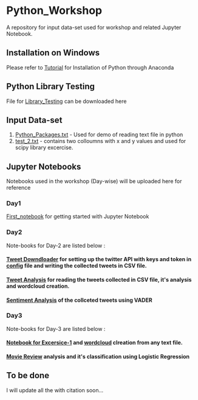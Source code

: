 # Python_Workshop
A repository for input data-set used for workshop and related Jupyter Notebook.

## **Installation on Windows**
Please refer to [Tutorial](https://github.com/santoshdhubia/Python_Workshop/blob/master/Python%20Windows%20Installation%20Tutorial.pdf) for Installation of Python through Anaconda 

## **Python Library Testing**
File for [Library_Testing](https://github.com/santoshdhubia/Python_Workshop/blob/master/Python_Library_Testing.py) can be downloaded here

## **Input Data-set**
1) [Python_Packages.txt](https://github.com/santoshdhubia/Python_Workshop/blob/master/Input%20Data/Day1/Python_Packages.txt) - Used for demo of reading text file in python
2) [test_2.txt](https://github.com/santoshdhubia/Python_Workshop/blob/master/Input%20Data/Day1/test_2.txt) - contains two colloumns with x and y values and used for scipy library excercise.

## **Jupyter Notebooks**
Notebooks used in the workshop (Day-wise) will be uploaded here for reference

### **Day1**
[First_notebook](https://github.com/santoshdhubia/Python_Workshop/blob/master/Day-1/Ftrst_Notebook.ipynb) for getting started with Jupyter Notebook

### **Day2**
Note-books for Day-2 are listed below :
#### [Tweet Downdloader](https://github.com/santoshdhubia/Python_Workshop/blob/master/Day-2/Tweets_Analysis.ipynb) for setting up the twitter API with keys and token in [config](https://github.com/santoshdhubia/Python_Workshop/blob/master/Day-2/config.py) file and writing the collected tweets in CSV file.
#### [Tweet Analysis](https://github.com/santoshdhubia/Python_Workshop/blob/master/Day-2/Tweets_Analysis.ipynb) for reading the tweets collected in CSV file, it's analysis and wordcloud creation.
#### [Sentiment Analysis](https://github.com/santoshdhubia/Python_Workshop/blob/master/Day-2/Sentiment_Analysis.ipynb) of the collceted tweets using VADER

### **Day3**
Note-books for Day-3 are listed below :

#### [Notebook for Excersice-1](https://github.com/santoshdhubia/Python_Workshop/blob/master/Day-3/exercise1.ipynb) and [wordcloud](https://github.com/santoshdhubia/Python_Workshop/blob/master/Day-3/Wrodcloud_any_text.ipynb) clreation from any text file.
#### [Movie Review](https://github.com/santoshdhubia/Python_Workshop/blob/master/Day-3/Movie_Review_Sentiment_Analysis.ipynb) analysis and it's classification using Logistic Regression

## To be done
I will update all the with citation soon...


